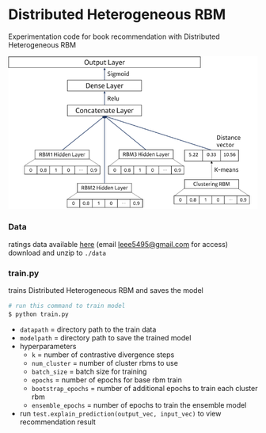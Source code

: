 # Distributed Heterogeneous RBM
Experimentation code for book recommendation with Distributed Heterogeneous RBM

![image](https://github.com/leee5495/Distributed_Heterogeneous_RBM/blob/master/misc/%EB%8F%84%ED%98%95.png)

### Data
ratings data available [here](https://drive.google.com/file/d/1nR7B7fDzwwExYpO70xY6FYTGf3aVXX_T/view?usp=sharing) (email leee5495@gmail.com for access) \
download and unzip to `./data`

### train.py
trains Distributed Heterogeneous RBM and saves the model
``` python
# run this command to train model
$ python train.py
```
- `datapath` = directory path to the train data
- `modelpath` = directory path to save the trained model
- hyperparameters
  - `k` = number of contrastive divergence steps
  - `num_cluster` = number of cluster rbms to use
  - `batch_size` = batch size for training
  - `epochs` = number of epochs for base rbm train
  - `bootstrap_epochs` = number of additional epochs to train each cluster rbm
  - `ensemble_epochs` = number of epochs to train the ensemble model
- run `test.explain_prediction(output_vec, input_vec)` to view recommendation result
